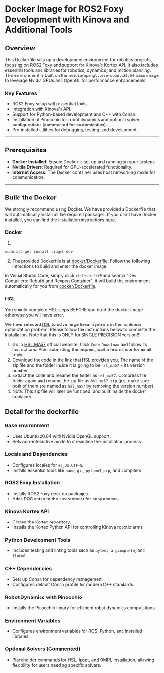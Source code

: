 # Docker Image for ROS2 Foxy Development with Kinova and Additional Tools

## Overview

This Dockerfile sets up a development environment for robotics projects, focusing on ROS2 Foxy and support for Kinova's Kortex API. It also includes essential tools and libraries for robotics, dynamics, and motion planning. The environment is built on the `nvidia/opengl:base-ubuntu20.04` base image to leverage Nvidia GPUs and OpenGL for performance enhancements.

### Key Features
- ROS2 Foxy setup with essential tools.
- Integration with Kinova's API.
- Support for Python-based development and C++ with Conan.
- Installation of Pinocchio for robot dynamics and optional solver configurations (commented for customization).
- Pre-installed utilities for debugging, testing, and development.

---

## Prerequisites

- **Docker Installed**: Ensure Docker is set up and running on your system.
- **Nvidia Drivers**: Required for GPU-accelerated functionality.
- **Internet Access**: The Docker container uses host networking mode for communication.

---


## Build the Docker

We strongly recommend using Docker. We have provided a Dockerfile that will automatically install all the required packages. If you don't have Docker installed, you can find the installation instructions [here](https://docs.docker.com/engine/install/ubuntu/#install-using-the-repository).

### Docker
1. 
```shell
sudo apt-get install libgsl-dev
```
2. The provided Dockerfile is at [docker/Dockerfile](../docker/Dockerfile). 
Follow the following intructions to build and enter the docker image.

In Visual Studio Code, simply click `ctrl+shift+P` and search "Dev Containers: Rebuild and Reopen Container", it will build the environment automatically for you from [docker/Dockerfile](../docker/Dockerfile).

### HSL
You should complete HSL steps BEFORE you build the docker image otherwise you will have error.

We have selected [HSL](https://www.hsl.rl.ac.uk/) to solve large linear systems in the nonlinear optimization problem. 
Please follow the instructions below to complete the installation.
Note that this is ONLY for SINGLE PRECISION version!!!
1. Go to [HSL MA57](https://www.hsl.rl.ac.uk/catalogue/hsl_ma57.html) official website. Click `Code Download` and follow its instructions. After submitting the request, wait a few minute for email reply.
2. Download the code in the link that HSL provides you. The name of the zip file and the folder inside it is going to be `hsl_ma57` + its version number. 
3. Extract the code and rename the folder as `hsl_ma57`. Compress the folder again and rename the zip file as `hsl_ma57.zip` (just make sure both of them are named as `hsl_ma57` by removing the version number).
4. Note: This zip file will later be 'unziped' and built inside the docker container.

## Detail for the dockerfile

### Base Environment
- Uses Ubuntu 20.04 with Nvidia OpenGL support.
- Sets non-interactive mode to streamline the installation process.

### Locale and Dependencies
- Configures locales for `en_US.UTF-8`.
- Installs essential tools like `nano`, `git`, `python3`, `pip`, and compilers.

### ROS2 Foxy Installation
- Installs ROS2 Foxy desktop packages.
- Adds ROS setup to the environment for easy access.

### Kinova Kortex API
- Clones the Kortex repository.
- Installs the Kortex Python API for controlling Kinova robotic arms.

### Python Development Tools
- Includes testing and linting tools such as `pytest`, `argcomplete`, and `flake8`.

### C++ Dependencies
- Sets up Conan for dependency management.
- Configures default Conan profile for modern C++ standards.

### Robot Dynamics with Pinocchio
- Installs the Pinocchio library for efficient robot dynamics computations.

### Environment Variables
- Configures environment variables for ROS, Python, and installed libraries.

### Optional Solvers (Commented)
- Placeholder commands for HSL, Ipopt, and OMPL installation, allowing flexibility for users needing specific solvers.












